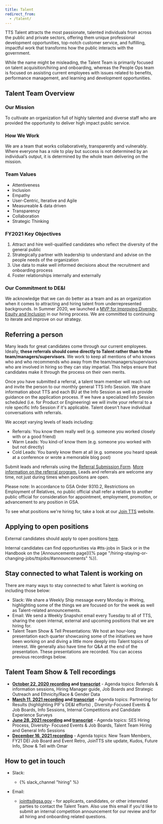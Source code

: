 ```yaml
---
title: Talent
redirect_from:
  - /talent/
---
```


TTS Talent attracts the most passionate, talented individuals from across the
public and private sectors, offering them unique professional development
opportunities, top-notch customer service, and fulfilling, impactful work that
transforms how the public interacts with the government.

While the name might be misleading, the Talent Team is primarily focused on
talent acquisition/hiring and onboarding, whereas the People Ops team is focused
on assisting current employees with issues related to benefits, performance
management, and learning and development opportunities.

## Talent Team Overview

### Our Mission

To cultivate an organization full of highly talented and diverse staff who are
provided the opportunity to deliver high impact public service.

### How We Work

We are a team that works collaboratively, transparently and vulnerably. Where
everyone has a role to play but success is not determined by an individual’s
output, it is determined by the whole team delivering on the mission.

### Team Values

- Attentiveness
- Inclusion
- Empathy
- User-Centric, Iterative and Agile
- Measureable & data driven
- Transparency
- Collaboration
- Strategic Thinking

### FY2021 Key Objectives

1. Attract and hire well-qualified candidates who reflect the diversity of the
   general public
2. Strategically partner with leadership to understand and advise on the people
   needs of the organization
3. Use data to make well informed decisions about the recruitment and onboarding
   process
4. Foster relationships internally and externally

### Our Commitment to DE&I

We acknowledge that we can do better as a team and as an organization when it
comes to attracting and hiring talent from underrepresented backgrounds. In
Summer 2020, we launched a
[MVP for Improving Diversity, Equity and Inclusion](https://docs.google.com/document/d/1E1F84W8werC12RVdLp4-8OLZFgI0d2sVDIo7SYe3Z_I/edit#)
in our hiring process. We are committed to continuing to iterate and improve on
our strategy.

## Referring a person

Many leads for great candidates come through our current employees. Ideally,
**these referrals should come directly to Talent rather than to the
team/managers/supervisors**. We work to keep all mentions of who knows who and
who recommends who away from the team/managers/supervisors who are involved in
hiring so they can stay impartial. This helps ensure that candidates make it
through the process on their own merits.

Once you have submitted a referral, a talent team member will reach out and
invite the person to our monthly general TTS Info Session. We share information
about TTS and each BU at the Info Session as well as provide guidance on the
application process. If we have a specialized Info Session scheduled (i.e. for
Product or Engineering) we will invite your referral to a role specific Info
Session if it's applicable. Talent doesn't have individual conversations with
referrals.

We accept varying levels of leads including:

- Referrals: You know them really well (e.g. someone you worked closely with or
  a good friend)
- Warm Leads: You kind-of know them (e.g. someone you worked with but not
  directly)
- Cold Leads: You barely know them at all (e.g. someone you heard speak at a
  conference or wrote a memorable blog post)

Submit leads and referrals using the
[Referral Submission Form](https://goo.gl/forms/I6cOnRNdh21aP5e63).
[More information on the referral program.](https://docs.google.com/document/d/1GY57s0tXahSwTaLzHEuR6falwQcNh7nbCnRnLoQppdQ/edit)
Leads and referrals are welcome any time, not just during times when positions
are open.

Please note: In accordance to GSA Order 9310.2, Restrictions on Employment of
Relatives, no public official shall refer a relative to another public official
for consideration for appointment, employment, promotion, or advancement to any
position in GSA.

To see what positions we're hiring for, take a look at our
[Join TTS](https://join.tts.gsa.gov/) website.

## Applying to open positions

External candidates should apply to open positions
[here](https://join.tts.gsa.gov/).

Internal candidates can find opportunities via #tts-jobs in Slack or in the
Handbook on the [Announcements
page]({% page "/hiring-staying-or-changing-jobs/ttsjobs/#announcements" %}).

## Stay connected to what Talent is working on

There are many ways to stay connected to what Talent is working on including
those below:

- Slack: We share a Weekly Ship message every Monday in #hiring, highlighting
  some of the things we are focused on for the week as well as Talent-related
  announcements.
- Email: We send a Weekly Snapshot email every Tuesday to all of TTS, sharing
  the open internal, external and upcoming positions that we are hiring for.
- Talent Team Show & Tell Presentations: We host an hour-long presentation each
  quarter showcasing some of the initiatives we have been working on and diving
  a little more deeply into Talent topics of interest. We generally also have
  time for Q&A at the end of the presentation. These presentations are recorded.
  You can access previous recordings below.

## Talent Team Show & Tell recordings

- **[October 22, 2020 recording](https://drive.google.com/file/d/1P3kX4guHfD_9_aLkUeT0_S0lyzBfjoaD/view)
  and
  [transcript](https://drive.google.com/file/d/1Ct3BiHG6cbofG86DmCj3k705vbC7iQmc/view?usp=sharing)** -
  Agenda topics: Referrals & information sessions, Hiring Manager guide, Job
  Boards and Strategic Outreach and Ethnicity/Race & Gender Data
- **[March 11, 2021 recording](https://gsa.enterprise.slack.com/files/U01JDKCRW12/F01QT31M7CN/zoom_0.mp4)
  and
  [transcript](https://drive.google.com/file/d/1KFiZwI99ZB6CJp7z2ZepwO_zhOyeNUDv/view?usp=sharing)** -
  Agenda topics: Partnering for Results (highlighting PIF's DE&I efforts) ,
  Diversity-Focused Events & Job Boards, Info Sessions, Internal Competitions
  and Candidate Experience Surveys
- **[June 28, 2021 recording](https://drive.google.com/file/d/18oA2v4_OlWbafLqUF_qzzh4SxMQgQRqH/view)
  and
  [transcript](https://drive.google.com/file/d/1Ct3BiHG6cbofG86DmCj3k705vbC7iQmc/view?usp=sharing)** -
  Agenda topics: SES Hiring Process, Diversity- Focused Events & Job Boards,
  Talent Team Hiring and General Info Sessions
- **[December 16, 2021 recording](https://docs.google.com/document/d/1vvWR44ZeizAuX22O6z4saqFwejuem43p_Y9kkDVlXAw/edit)** -
  Agenda topics: New Team Members, FY21 DEI Job Board and Event Retro, JoinTTS
  site update, Kudos, Future Info, Show & Tell with Omar

## How to get in touch

- Slack:

  - {% slack_channel "hiring" %}

- Email:

  - [jointts@gsa.gov](mailto:jointts@gsa.gov) - for applicants, candidates, or
    other interested parties to contact the Talent Team. Also use this email if
    you'd like to submit an internal competition announcement for our review and
    for all hiring and onboarding related questions.

